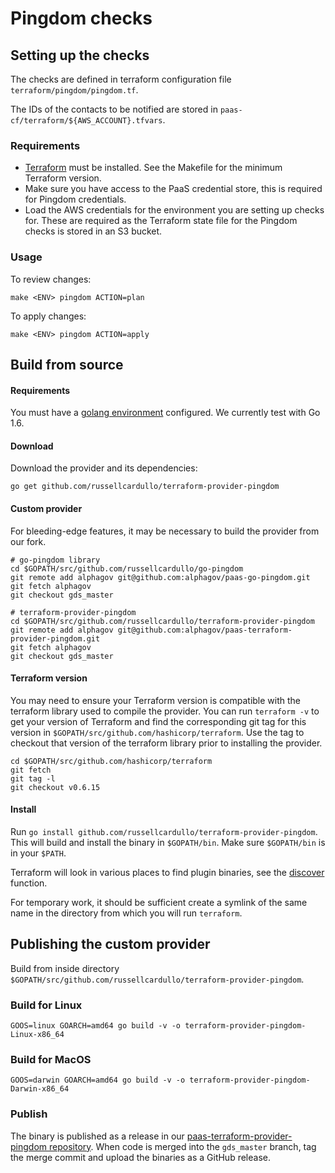 # Pingdom checks

## Setting up the checks

The checks are defined in terraform configuration file `terraform/pingdom/pingdom.tf`.

The IDs of the contacts to be notified are stored in `paas-cf/terraform/${AWS_ACCOUNT}.tfvars`.

### Requirements

* [Terraform](https://www.terraform.io/downloads.html) must be installed. See the Makefile for the minimum Terraform version.
* Make sure you have access to the PaaS credential store, this is required for Pingdom credentials.
* Load the AWS credentials for the environment you are setting up checks for. These are required as the Terraform state file for the Pingdom checks is stored in an S3 bucket.

### Usage
To review changes:
```
make <ENV> pingdom ACTION=plan
```

To apply changes:
```
make <ENV> pingdom ACTION=apply
```

## Build from source

#### Requirements
You must have a [golang environment](https://golang.org/doc/install) configured. We currently test with Go 1.6.

#### Download
Download the provider and its dependencies:

```
go get github.com/russellcardullo/terraform-provider-pingdom
```

#### Custom provider
For bleeding-edge features, it may be necessary to build the provider from our fork.

```
# go-pingdom library
cd $GOPATH/src/github.com/russellcardullo/go-pingdom
git remote add alphagov git@github.com:alphagov/paas-go-pingdom.git
git fetch alphagov
git checkout gds_master

# terraform-provider-pingdom
cd $GOPATH/src/github.com/russellcardullo/terraform-provider-pingdom
git remote add alphagov git@github.com:alphagov/paas-terraform-provider-pingdom.git
git fetch alphagov
git checkout gds_master
```

#### Terraform version
You may need to ensure your Terraform version is compatible with the terraform library used to compile the provider.
You can run `terraform -v` to get your version of Terraform and find the corresponding git tag for this version in `$GOPATH/src/github.com/hashicorp/terraform`.
Use the tag to checkout that version of the terraform library prior to installing the provider.

```
cd $GOPATH/src/github.com/hashicorp/terraform
git fetch
git tag -l
git checkout v0.6.15
```

#### Install
Run `go install github.com/russellcardullo/terraform-provider-pingdom`. This will build and install the binary in `$GOPATH/bin`. Make sure `$GOPATH/bin` is in your `$PATH`.

Terraform will look in various places to find plugin binaries, see the [discover](https://github.com/hashicorp/terraform/blob/10cc8b8c63f0e780c022c2e9b25e954bf7a7bca8/config.go#L80) function.

For temporary work, it should be sufficient create a symlink of the same name in the directory from which you will run `terraform`.

## Publishing the custom provider
Build from inside directory `$GOPATH/src/github.com/russellcardullo/terraform-provider-pingdom`.

### Build for Linux

```
GOOS=linux GOARCH=amd64 go build -v -o terraform-provider-pingdom-Linux-x86_64
```

### Build for MacOS
```
GOOS=darwin GOARCH=amd64 go build -v -o terraform-provider-pingdom-Darwin-x86_64
```

### Publish
The binary is published as a release in our [paas-terraform-provider-pingdom repository](https://github.com/alphagov/paas-terraform-provider-pingdom/releases). When code is merged into the `gds_master` branch, tag the merge commit and upload the binaries as a GitHub release.
